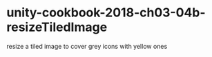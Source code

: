 # unity-cookbook-2018-ch03-04b-resizeTiledImage
resize a tiled image to cover grey icons with yellow ones
